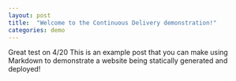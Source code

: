 ```yaml
---
layout: post
title:  "Welcome to the Continuous Delivery demonstration!"
categories: demo
---
```

Great test on 4/20
This is an example post that you can make using Markdown to demonstrate a website being statically generated and deployed!
